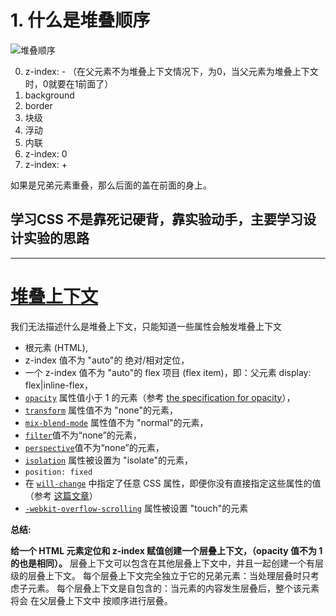 # 1. 什么是堆叠顺序

![堆叠顺序](https://upload-images.jianshu.io/upload_images/7094266-2e7ecdb82bac9823.png?imageMogr2/auto-orient/strip%7CimageView2/2/w/1240)

0. z-index: - （在父元素不为堆叠上下文情况下，为0，当父元素为堆叠上下文时，0就要在1前面了）
1. background
2. border
3. 块级
4. 浮动
5. 内联
6. z-index: 0
7. z-index: +

如果是兄弟元素重叠，那么后面的盖在前面的身上。

## 学习CSS 不是靠死记硬背，靠实验动手，主要学习设计实验的思路
---
# [堆叠上下文](https://developer.mozilla.org/zh-CN/docs/Web/Guide/CSS/Understanding_z_index/The_stacking_context "null")
我们无法描述什么是堆叠上下文，只能知道一些属性会触发堆叠上下文
*   根元素 (HTML),
*   z-index 值不为 "auto"的 绝对/相对定位，
*   一个 z-index 值不为 "auto"的 flex 项目 (flex item)，即：父元素 display: flex|inline-flex，
*   [`opacity`](https://developer.mozilla.org/zh-CN/docs/Web/CSS/opacity "opacity属性指定了一个元素的透明度。换言之，opacity属性指定了一个元素后面的背景的被覆盖程度。") 属性值小于 1 的元素（参考 [the specification for opacity](http://www.w3.org/TR/css3-color/#transparency "http://www.w3.org/TR/css3-color/#transparency")），
*   [`transform`](https://developer.mozilla.org/zh-CN/docs/Web/CSS/transform) 属性值不为 "none"的元素，
*   [`mix-blend-mode`](https://developer.mozilla.org/zh-CN/docs/Web/CSS/mix-blend-mode "此页面仍未被本地化, 期待您的翻译!") 属性值不为 "normal"的元素，
*   [`filter`](https://developer.mozilla.org/zh-CN/docs/Web/CSS/filter "CSS滤镜（filter）属提供的图形特效，像模糊，锐化或元素变色。过滤器通常被用于调整图片，背景和边界的渲染。")值不为“none”的元素，
*   [`perspective`](https://developer.mozilla.org/zh-CN/docs/Web/CSS/perspective "perspective 属性指定了观察者与z=0平面的距离，使具有三维位置变换的元素产生透视效果。z>0的三维元素比正常大，而z<0时则比正常小，大小程度由该属性的值决定。")值不为“none”的元素，
*   [`isolation`](https://developer.mozilla.org/zh-CN/docs/Web/CSS/isolation "isolation CSS属性定义该元素是否必须创建一个新的stacking context。") 属性被设置为 "isolate"的元素，
*   `position: fixed`
*   在 [`will-change`](https://developer.mozilla.org/zh-CN/docs/Web/CSS/will-change "CSS 属性 will-change 为web开发者提供了一种告知浏览器该元素会有哪些变化的方法，这样浏览器可以在元素属性真正发生变化之前提前做好对应的优化准备工作。") 中指定了任意 CSS 属性，即便你没有直接指定这些属性的值（参考 [这篇文章](http://dev.opera.com/articles/css-will-change-property/)）
*   [`-webkit-overflow-scrolling`](https://developer.mozilla.org/zh-CN/docs/Web/CSS/-webkit-overflow-scrolling "-webkit-overflow-scrolling 属性控制元素在移动设备上是否使用滚动回弹效果.") 属性被设置 "touch"的元素

**总结:**

**给一个 HTML 元素定位和 z-index 赋值创建一个层叠上下文，（opacity 值不为 1 的也是相同）。**
层叠上下文可以包含在其他层叠上下文中，并且一起创建一个有层级的层叠上下文。
每个层叠上下文完全独立于它的兄弟元素：当处理层叠时只考虑子元素。
每个层叠上下文是自包含的：当元素的内容发生层叠后，整个该元素将会 在父层叠上下文中 按顺序进行层叠。

